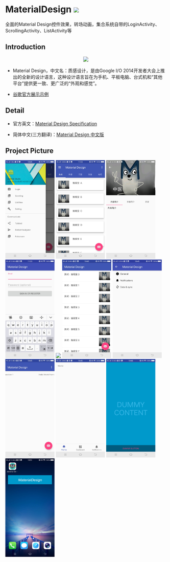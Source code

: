# MaterialDesign <img width="50" height=“50” src="https://github.com/youlookwhat/MaterialDesign/blob/master/file/other.gif"></img>
全面的Material Design控件效果，转场动画，集合系统自带的LoginActivity、ScrollingActivity、ListActivity等


## Introduction
<div align=center><img width="350" height=“150” src="https://github.com/youlookwhat/MaterialDesign/blob/master/file/intorduction_02.png"/></div>

 - Material Design，中文名：质感设计，是由Google I/O 2014开发者大会上推出的全新的设计语言，这种设计语言旨在为手机、平板电脑、台式机和“其他平台”提供更一致、更广泛的“外观和感觉”。
 
 - [谷歌官方展示示例](http://v.youku.com/v_show/id_XNzMxNzUyNzQ0.html?beta&#paction)



## Detail
 - 官方英文：[Material Design Specification](https://material.google.com/#)

 - 简体中文(三方翻译)：[Material Design 中文版](http://wiki.jikexueyuan.com/project/material-design/)


## Project Picture

<img width="154" height=“274” src="https://github.com/youlookwhat/MaterialDesign/blob/master/file/view_menu.jpg"></img>
<img width="154" height=“274” src="https://github.com/youlookwhat/MaterialDesign/blob/master/file/view_main.jpg"></img>
<img width="154" height=“274” src="https://github.com/youlookwhat/MaterialDesign/blob/master/file/view_detail.jpg"></img>
<img width="154" height=“274” src="https://github.com/youlookwhat/MaterialDesign/blob/master/file/view_login.jpg"></img>
<img width="154" height=“274” src="https://github.com/youlookwhat/MaterialDesign/blob/master/file/view_view_scrolling.jpg"></img>
<img width="154" height=“274” src="https://github.com/youlookwhat/MaterialDesign/blob/master/file/view_listview.jpg"></img>
<img width="154" height=“274” src="https://github.com/youlookwhat/MaterialDesign/blob/master/file/view_setting.jpg"></img>
<img width="154" height=“274” src="https://github.com/youlookwhat/MaterialDesign/blob/master/file/view_tabbale.jpg"></img>
<img width="154" height=“274” src="https://github.com/youlookwhat/MaterialDesign/blob/master/file/view_bottom.jpg"></img>
<img width="154" height=“274” src="https://github.com/youlookwhat/MaterialDesign/blob/master/file/view_full.jpg"></img>
<img width="154" height=“274” src="https://github.com/youlookwhat/MaterialDesign/blob/master/file/view_widget.jpg"></img>



